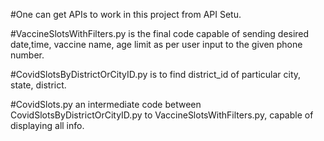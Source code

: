 #One can get APIs to work in this project from API Setu.

#VaccineSlotsWithFilters.py is the final code capable of sending desired date,time, vaccine name, age limit as per user input to the given phone number.

#CovidSlotsByDistrictOrCityID.py is to find district_id of particular city, state, district.

#CovidSlots.py an intermediate code between CovidSlotsByDistrictOrCityID.py to VaccineSlotsWithFilters.py, capable of displaying all info.
